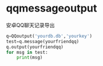 # qqmessageoutput
安卓QQ聊天记录导出

```python
q=QQoutput('yourdb.db','yourkey')
test=q.message(yourfriendqq)
q.output(yourfriendqq)
for msg in test:
    print(msg)
```

